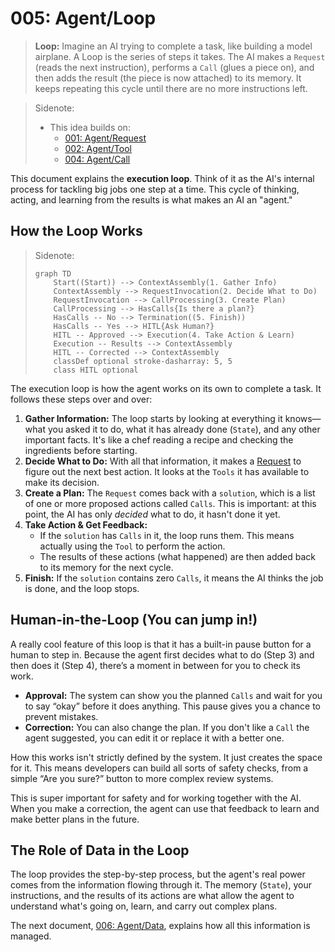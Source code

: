 # 005: Agent/Loop

> **Loop:** Imagine an AI trying to complete a task, like building a model airplane. A Loop is the series of steps it takes. The AI makes a `Request` (reads the next instruction), performs a `Call` (glues a piece on), and then adds the result (the piece is now attached) to its memory. It keeps repeating this cycle until there are no more instructions left.

> Sidenote:
> - This idea builds on:
>   - [001: Agent/Request](./001_agent_request.md)
>   - [002: Agent/Tool](./002_agent_tool.md)
>   - [004: Agent/Call](./004_agent_call.md)

This document explains the **execution loop**. Think of it as the AI's internal process for tackling big jobs one step at a time. This cycle of thinking, acting, and learning from the results is what makes an AI an "agent."

## How the Loop Works

> Sidenote:
> ```mermaid
> graph TD
>     Start((Start)) --> ContextAssembly(1. Gather Info)
>     ContextAssembly --> RequestInvocation(2. Decide What to Do)
>     RequestInvocation --> CallProcessing(3. Create Plan)
>     CallProcessing --> HasCalls{Is there a plan?}
>     HasCalls -- No --> Termination((5. Finish))
>     HasCalls -- Yes --> HITL{Ask Human?}
>     HITL -- Approved --> Execution(4. Take Action & Learn)
>     Execution -- Results --> ContextAssembly
>     HITL -- Corrected --> ContextAssembly
>     classDef optional stroke-dasharray: 5, 5
>     class HITL optional
> ```

The execution loop is how the agent works on its own to complete a task. It follows these steps over and over:

1.  **Gather Information:** The loop starts by looking at everything it knows—what you asked it to do, what it has already done (`State`), and any other important facts. It's like a chef reading a recipe and checking the ingredients before starting.
2.  **Decide What to Do:** With all that information, it makes a [Request](./001_agent_request.md) to figure out the next best action. It looks at the `Tools` it has available to make its decision.
3.  **Create a Plan:** The `Request` comes back with a `solution`, which is a list of one or more proposed actions called `Calls`. This is important: at this point, the AI has only *decided* what to do, it hasn't done it yet.
4.  **Take Action & Get Feedback:**
    - If the `solution` has `Calls` in it, the loop runs them. This means actually using the `Tool` to perform the action.
    - The results of these actions (what happened) are then added back to its memory for the next cycle.
5.  **Finish:** If the `solution` contains zero `Calls`, it means the AI thinks the job is done, and the loop stops.

## Human-in-the-Loop (You can jump in!)

A really cool feature of this loop is that it has a built-in pause button for a human to step in. Because the agent first decides what to do (Step 3) and then does it (Step 4), there’s a moment in between for you to check its work.

- **Approval:** The system can show you the planned `Calls` and wait for you to say “okay” before it does anything. This pause gives you a chance to prevent mistakes.
- **Correction:** You can also change the plan. If you don't like a `Call` the agent suggested, you can edit it or replace it with a better one.

How this works isn't strictly defined by the system. It just creates the space for it. This means developers can build all sorts of safety checks, from a simple “Are you sure?” button to more complex review systems.

This is super important for safety and for working together with the AI. When you make a correction, the agent can use that feedback to learn and make better plans in the future.

## The Role of Data in the Loop

The loop provides the step-by-step process, but the agent's real power comes from the information flowing through it. The memory (`State`), your instructions, and the results of its actions are what allow the agent to understand what's going on, learn, and carry out complex plans.

The next document, [006: Agent/Data](./006_agent_data.md), explains how all this information is managed.
